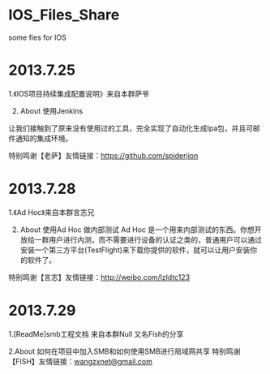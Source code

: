 IOS_Files_Share
===============

some fies for IOS

2013.7.25
===============
1.《IOS项目持续集成配置说明》来自本群萨爷

2. About 使用Jenkins

让我们接触到了原来没有使用过的工具，完全实现了自动化生成Ipa包，并且可邮件通知的集成环境。

特别鸣谢【老萨】友情链接：https://github.com/spiderjion

2013.7.28
===============
1.《Ad Hoc》来自本群言志兄

2. About 使用Ad Hoc 做内部测试
Ad Hoc 是一个用来内部测试的东西。你想开放给一群用户进行内测，而不需要进行设备的认证之类的，普通用户可以通过安装一个第三方平台(TestFlight)来下载你提供的软件，就可以让用户安装你的软件了。

特别鸣谢【言志】友情链接：http://weibo.com/lzldtc123


2013.7.29
===============
1.[ReadMe]smb工程文档 来自本群Null 又名Fish的分享

2.About 如何在项目中加入SMB和如何使用SMB进行局域网共享
特别鸣谢【FISH】友情链接：wangzxnet@gmail.com


